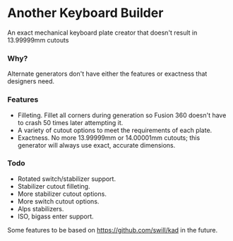 # Another Keyboard Builder
An exact mechanical keyboard plate creator that doesn't result in 13.99999mm cutouts

### Why?
Alternate generators don't have either the features or exactness that designers need.

### Features
- Filleting. Fillet all corners during generation so Fusion 360 doesn't have to crash 50 times later attempting it.
- A variety of cutout options to meet the requirements of each plate.
- Exactness. No more 13.99999mm or 14.00001mm cutouts; this generator will always use exact, accurate dimensions.

### Todo
- Rotated switch/stabilizer support.
- Stabilizer cutout filleting.
- More stabilizer cutout options.
- More switch cutout options.
- Alps stabilizers.
- ISO, bigass enter support.

Some features to be based on https://github.com/swill/kad in the future.
